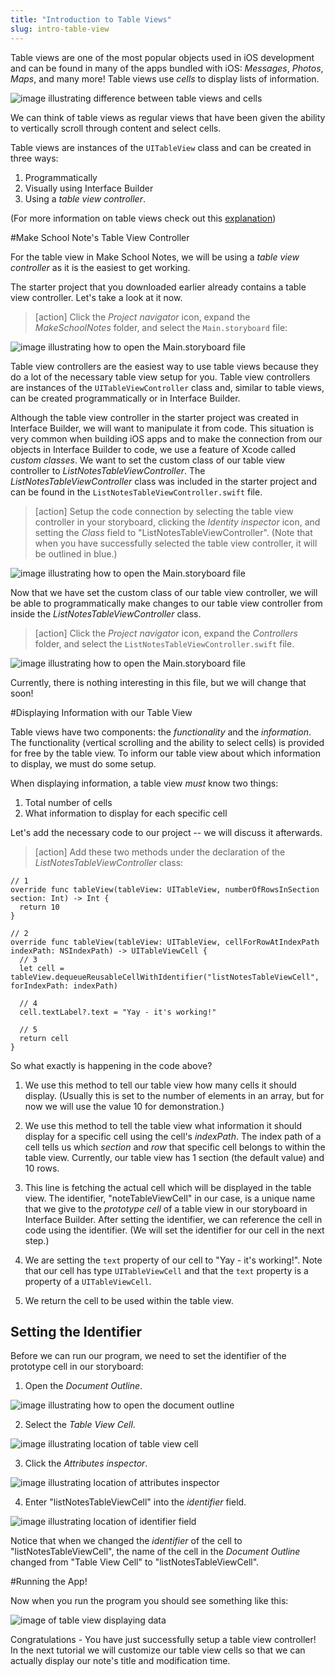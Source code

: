 ```yaml
---
title: "Introduction to Table Views"
slug: intro-table-view
---
```


Table views are one of the most popular objects used in iOS development and can be found in many of the apps bundled with iOS: *Messages*, *Photos*, *Maps*, and many more! Table views use *cells* to display lists of information.

![image illustrating difference between table views and cells](./images/tableview-vs-cell.png)

We can think of table views as regular views that have been given the ability to vertically scroll through content and select cells.

Table views are instances of the `UITableView` class and can be created in three ways:

1. Programmatically
2. Visually using Interface Builder
3. Using a *table view controller*.

(For more information on table views check out this [explanation](https://www.makeschool.com/tutorials/swift-concepts-explained/table-views))

#Make School Note's Table View Controller

For the table view in Make School Notes, we will be using a *table view controller* as it is the easiest to get working.

The starter project that you downloaded earlier already contains a table view controller. Let's take a look at it now.

> [action]
Click the *Project navigator* icon, expand the *MakeSchoolNotes* folder, and select the `Main.storyboard` file:
>
![image illustrating how to open the Main.storyboard file](./images/open-main-storyboard.png)

Table view controllers are the easiest way to use table views because they do a lot of the necessary table view setup for you. Table view controllers are instances of the `UITableViewController` class and, similar to table views, can be created programmatically or in Interface Builder.

Although the table view controller in the starter project was created in Interface Builder, we will want to manipulate it from code. This situation is very common when building iOS apps and to make the connection from our objects in Interface Builder to code, we use a feature of Xcode called *custom classes*. We want to set the custom class of our table view controller to *ListNotesTableViewController*. The *ListNotesTableViewController* class was included in the starter project and can be found in the `ListNotesTableViewController.swift` file.

> [action]
Setup the code connection by selecting the table view controller in your storyboard, clicking the *Identity inspector* icon, and setting the *Class* field to "ListNotesTableViewController". (Note that when you have successfully selected the table view controller, it will be outlined in blue.)
>
![image illustrating how to open the Main.storyboard file](./images/code-connection.png)

Now that we have set the custom class of our table view controller, we will be able to programmatically make changes to our table view controller from inside the *ListNotesTableViewController* class.

> [action]
Click the *Project navigator* icon, expand the *Controllers* folder, and select the `ListNotesTableViewController.swift` file.
>
![image illustrating how to open the Main.storyboard file](./images/ListNotesTableViewController.png)

Currently, there is nothing interesting in this file, but we will change that soon!

#Displaying Information with our Table View

Table views have two components: the *functionality* and the *information*. The functionality (vertical scrolling and the ability to select cells) is provided for free by the table view. To inform our table view about which information to display, we must do some setup.

When displaying information, a table view *must* know two things:

1. Total number of cells
2. What information to display for each specific cell

Let's add the necessary code to our project -- we will discuss it afterwards.

> [action]
Add these two methods under the declaration of the *ListNotesTableViewController* class:
>
    // 1
    override func tableView(tableView: UITableView, numberOfRowsInSection section: Int) -> Int {
      return 10
    }
>   
    // 2
    override func tableView(tableView: UITableView, cellForRowAtIndexPath indexPath: NSIndexPath) -> UITableViewCell {
      // 3
      let cell = tableView.dequeueReusableCellWithIdentifier("listNotesTableViewCell", forIndexPath: indexPath)
>   
      // 4
      cell.textLabel?.text = "Yay - it's working!"
>
      // 5
      return cell
    }

So what exactly is happening in the code above?

1. We use this method to tell our table view how many cells it should display. (Usually this is set to the number of elements in an array, but for now we will use the value 10 for demonstration.)

2. We use this method to tell the table view what information it should display for a specific cell using the cell's *indexPath*. The index path of a cell tells us which *section* and *row* that specific cell belongs to within the table view. Currently, our table view has 1 section (the default value) and 10 rows.

3. This line is fetching the actual cell which will be displayed in the table view. The identifier, "noteTableViewCell" in our case, is a unique name that we give to the *prototype cell* of a table view in our storyboard in Interface Builder. After setting the identifier, we can reference the cell in code using the identifier. (We will set the identifier for our cell in the next step.)

4. We are setting the `text` property of our cell to "Yay - it's working!". Note that our cell has type `UITableViewCell` and that the `text` property is a property of a `UITableViewCell`.

5. We return the cell to be used within the table view.

## Setting the Identifier

Before we can run our program, we need to set the identifier of the prototype cell in our storyboard:

1. Open the *Document Outline*.

  ![image illustrating how to open the document outline](./images/document-outline.png)

2. Select the *Table View Cell*.

  ![image illustrating location of table view cell](./images/tableViewCell.png)

3. Click the *Attributes inspector*.

  ![image illustrating location of attributes inspector](./images/attributes-inspector.png)

4. Enter "listNotesTableViewCell" into the *identifier* field.

  ![image illustrating location of identifier field](./images/identifier.png)

Notice that when we changed the *identifier* of the cell to "listNotesTableViewCell", the name of the cell in the *Document Outline* changed from "Table View Cell" to "listNotesTableViewCell".

#Running the App!

Now when you run the program you should see something like this:

![image of table view displaying data](./images/table-view-with-data.png)

Congratulations - You have just successfully setup a table view controller! In the next tutorial we will customize our table view cells so that we can actually display our note's title and modification time.
